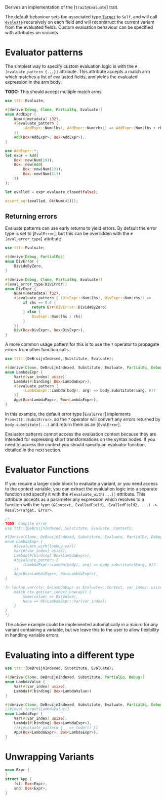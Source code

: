 Derives an implementation of the [`trait@Evaluate`] trait.

The default behaviour sets the associated type [`Target`](type@Evaluate::Target) to `Self`, and will call [`evaluate`](Evaluate::evaluate) recursively on each field
and will reconstruct the current variant from the evaluated fields.
Custom evaluation behaviour can be specified with attributes on variants.

# Evaluator patterns

The simplest way to specify custom evaluation logic is with the `#[evaluate_pattern {...}]` attribute.
This attribute accepts a match arm which matches a list of evaluated fields, and yields the evaluated expression in the arm body.

**TODO**: This should accept multiple match arms

```rust
use ttt::Evaluate;

#[derive(Debug, Clone, PartialEq, Evaluate)]
enum AddExpr {
    Num(#[metadata] i32),
    #[evaluate_pattern {
        (AddExpr::Num(lhs), AddExpr::Num(rhs)) => AddExpr::Num(lhs + rhs)
    }]
    Add(Box<AddExpr>, Box<AddExpr>),
}

use AddExpr::*;
let expr = Add(
    Box::new(Num(19)),
    Box::new(Add(
        Box::new(Num(12)),
        Box::new(Num(11))
    ))
);

let evalled = expr.evaluate_closed(false);

assert_eq!(evalled, Ok(Num(42)));
```

## Returning errors
Evaluate patterns can use early returns to yield errors. By default the error type is set to [`EvalError`], but this can be overridden with the `#[eval_error_type]` attribute

```rust
use ttt::Evaluate;

#[derive(Debug, PartialEq)]
enum DivError {
    DivideByZero,
}

#[derive(Debug, Clone, PartialEq, Evaluate)]
#[eval_error_type(DivError)]
enum DivExpr {
    Num(#[metadata] f32),
    #[evaluate_pattern { (DivExpr::Num(lhs), DivExpr::Num(rhs)) =>
        if rhs == 0.0 {
            return Err(DivError::DivideByZero)
        } else {
            DivExpr::Num(lhs / rhs)
        }
    }]
    Div(Box<DivExpr>, Box<DivExpr>),
}
```

A more common usage pattern for this is to use the `?` operator to propagate errors from other function calls.

```rust
use ttt::{DeBruijnIndexed, Substitute, Evaluate};

#[derive(Clone, DeBruijnIndexed, Substitute, Evaluate, PartialEq, Debug)]
enum LambdaExpr {
    Var(#[var_index] usize),
    Lambda(#[binding] Box<LambdaExpr>),
    #[evaluate_pattern {
        (LambdaExpr::Lambda(body), arg) => body.substitute(&arg, 0)?
    }]
    App(Box<LambdaExpr>, Box<LambdaExpr>),
}
```

In this example, the default error type [`EvalError`] implements `From<ttt::SubstError>`, so the `?` operator will convert any errors returned by `body.substitute(...)`
and return them as an [`EvalError`].

Evaluator patterns cannot access the evaluation context because they are intended for expressing short transformations on the syntax nodes.
If you need to access the context you should specify an evaluator function, detailed in the next section.

# Evaluator Functions

If you require a larger code block to evaluate a variant, or you need access to the context variable, you can extract the evaluation logic into a separate function
and specify it with the `#[evaluate_with(...)]` attribute.
This attribute accepts as a parameter any expression which resolves to a function with the type
`(&Context, EvalledField1, EvalledField2, ...) -> Result<Target, Error>`.

```rust
/*
TODO: Compile error
use ttt::{DeBruijnIndexed, Substitute, Evaluate, Context};

#[derive(Clone, DeBruijnIndexed, Substitute, Evaluate, PartialEq, Debug)]
enum LambdaExpr {
    #[evaluate_with(lookup_var)]
    Var(#[var_index] usize),
    Lambda(#[binding] Box<LambdaExpr>),
    #[evaluate_pattern {
        (LambdaExpr::Lambda(body), arg) => body.substitute(&arg, 0)?
    }]
    App(Box<LambdaExpr>, Box<LambdaExpr>),
}

fn lookup_var(ctx: &<LambdaExpr as Evaluate>::Context, var_index: usize) -> Result<LambdaExpr, ttt::EvalError> {
    match ctx.get(var_index).unwrap() {
        Some(value) => Ok(value),
        None => Ok(LambdaExpr::Var(var_index))
    }
}
*/
```

The above example could be implemented automatically in a macro for any variant containing a variable, but we leave this to the user to allow flexibility in handling
variable errors.

# Evaluating into a different type

```rust
use ttt::{DeBruijnIndexed, Substitute, Evaluate};

#[derive(Clone, DeBruijnIndexed, Substitute, PartialEq, Debug)]
enum LambdaValue {
    Var(#[var_index] usize),
    Lambda(#[binding] Box<LambdaValue>)
}

#[derive(Clone, DeBruijnIndexed, Substitute, Evaluate, PartialEq, Debug)]
//#[eval_target(LambdaValue)]
enum LambdaExpr {
    Var(#[var_index] usize),
    Lambda(#[binding] Box<LambdaExpr>),
    //#[evaluate_pattern { _ => todo!() }]
    App(Box<LambdaExpr>, Box<LambdaExpr>),
}
```

# Unwrapping Variants

```rust
enum Expr {
}
struct App {
    fst: Box<Expr>,
    snd: Box<Expr>,
}

```